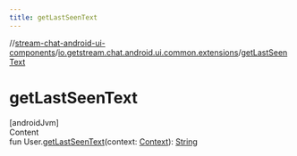 ```yaml
---
title: getLastSeenText
---
```

//[stream-chat-android-ui-components](../../index.md)/[io.getstream.chat.android.ui.common.extensions](index.md)/[getLastSeenText](getLastSeenText.md)



# getLastSeenText  
[androidJvm]  
Content  
fun User.[getLastSeenText](getLastSeenText.md)(context: [Context](https://developer.android.com/reference/kotlin/android/content/Context.html)): [String](https://kotlinlang.org/api/latest/jvm/stdlib/kotlin/-string/index.html)  



